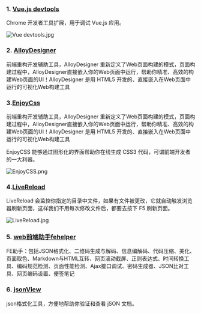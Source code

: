 ### 1. [Vue.js devtools](https://chrome.google.com/webstore/detail/vuejs-devtools/nhdogjmejiglipccpnnnanhbledajbpd)

Chrome 开发者工具扩展，用于调试 Vue.js 应用。

![](http://ww4.sinaimg.cn/large/006tNbRwgw1f5ivbdqu22j30zk0m8acw.jpg "Vue devtools.jpg")

### 2. [AlloyDesigner](https://alloyteam.github.io/AlloyDesigner/)

前端重构开发辅助工具，AlloyDesigner 重新定义了Web页面构建的模式，页面构建过程中，AlloyDesigner直接嵌入你的Web页面中运行，帮助你精准、高效的构建Web页面的UI！AlloyDesigner 是用 HTML5 开发的、直接嵌入在Web页面中运行的可视化Web构建工具



### 3.[EnjoyCss](https://chrome.google.com/webstore/detail/enjoycss/glaicnlmooddlibnipmedfkfjkphoklc?hl=zh-CN)

前端重构开发辅助工具，AlloyDesigner 重新定义了Web页面构建的模式，页面构建过程中，AlloyDesigner直接嵌入你的Web页面中运行，帮助你精准、高效的构建Web页面的UI！AlloyDesigner 是用 HTML5 开发的、直接嵌入在Web页面中运行的可视化Web构建工具

  


EnjoyCSS 能够通过图形化的界面帮助你在线生成 CSS3 代码，可谓前端开发者的一大利器。

![](http://ww3.sinaimg.cn/large/006tNbRwgw1f5ivekns3wj30zk0m80xd.jpg "EnjoyCSS.png")

### 4.[LiveReload](https://chrome.google.com/webstore/detail/livereload/jnihajbhpnppcggbcgedagnkighmdlei?hl=zh-CN)



LiveReload 会监控你指定的目录中文件，如果有文件被更改，它就自动触发浏览器刷新页面，这样我们不用每次修改文件后，都要去按下 F5 刷新页面。

![](http://ww4.sinaimg.cn/large/006tNbRwgw1f5ivfj57zxj30hs0b4ach.jpg "LiveReload.jpg")

### 5. [web前端助手fehelper](https://www.baidufe.com/fehelper)



FE助手：包括JSON格式化、二维码生成与解码、信息编解码、代码压缩、美化、页面取色、Markdown与HTML互转、网页滚动截屏、正则表达式、时间转换工具、编码规范检测、页面性能检测、Ajax接口调试、密码生成器、JSON比对工具、网页编码设置、便签笔记

### 6. [jsonView](https://www.baidufe.com/fehelper)



json格式化工具，方便地帮助你验证和查看 jSON 文档。

